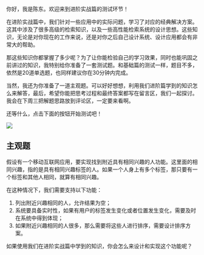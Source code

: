 你好，我是陈东。欢迎来到进阶实战篇的测试环节！

在进阶实战篇中，我们针对一些应用中的实际问题，学习了对应的经典解决方案。这其中涉及了很多高级的检索知识，以及一些高性能检索系统的设计思想。这些知识，无论是对你现在的工作来说，还是对你之后自己设计系统、设计应用都会有非常大的帮助。

那这些知识你都掌握了多少呢？为了让你能检验自己的学习效果，同时也能巩固之前讲过的知识，我特别给你准备了一套测试题。和基础篇的测试一样，题目不多，依然是20道单选题，也同样建议你在30分钟内完成。

当然，我还为你准备了一道主观题。可以好好想想，利用我们进阶篇学到的知识怎么来解答，最后，希望你能把思考过程和最终答案都写在留言区，我们一起探讨。我会在下周三把解题思路放到评论区，一定要来看啊。

还等什么，点击下面的按钮开始测试吧！

[![](https://static001.geekbang.org/resource/image/28/a4/28d1be62669b4f3cc01c36466bf811a4.png?wh=1142*201)](http://time.geekbang.org/quiz/intro?act_id=131&exam_id=283)

## 主观题

假设有一个移动互联网应用，要实现找到附近具有相同兴趣的人功能。这里面的相同兴趣，指的是具有相同兴趣标签的人。如果一个人身上有多个标签，那只要有一个标签和其他人相同，就算有相同兴趣。

在这种情况下，我们需要支持以下功能：

1. 列出附近兴趣相同的人，允许结果为空；
2. 系统要具备实时性，如果有用户的标签发生变化或者位置发生变化，需要及时在系统中得到体现；
3. 如果附近兴趣相同的人很多，那么需要将这些人进行排序，需要设计排序方案。

如果使用我们在进阶实战篇中学到的知识，你会怎么来设计和实现这个功能呢？
